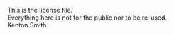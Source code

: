 This is the license file.  
Everything here is not for the public nor to be re-used.  
Kenton Smith
